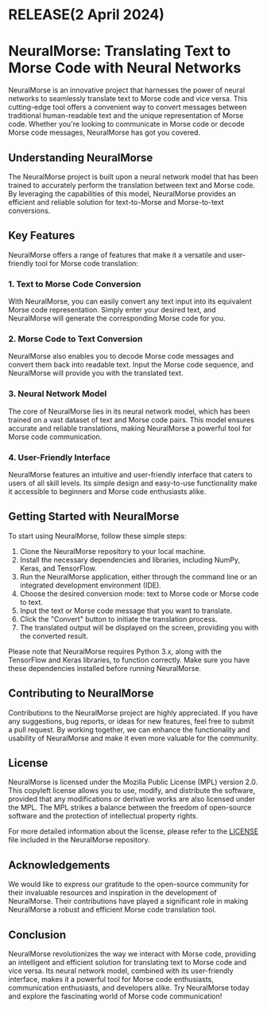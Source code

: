 # RELEASE(2 April 2024)

# NeuralMorse: Translating Text to Morse Code with Neural Networks

NeuralMorse is an innovative project that harnesses the power of neural networks to seamlessly translate text to Morse code and vice versa. This cutting-edge tool offers a convenient way to convert messages between traditional human-readable text and the unique representation of Morse code. Whether you're looking to communicate in Morse code or decode Morse code messages, NeuralMorse has got you covered.

## Understanding NeuralMorse

The NeuralMorse project is built upon a neural network model that has been trained to accurately perform the translation between text and Morse code. By leveraging the capabilities of this model, NeuralMorse provides an efficient and reliable solution for text-to-Morse and Morse-to-text conversions.

## Key Features

NeuralMorse offers a range of features that make it a versatile and user-friendly tool for Morse code translation:

### 1. Text to Morse Code Conversion
With NeuralMorse, you can easily convert any text input into its equivalent Morse code representation. Simply enter your desired text, and NeuralMorse will generate the corresponding Morse code for you.

### 2. Morse Code to Text Conversion
NeuralMorse also enables you to decode Morse code messages and convert them back into readable text. Input the Morse code sequence, and NeuralMorse will provide you with the translated text.

### 3. Neural Network Model
The core of NeuralMorse lies in its neural network model, which has been trained on a vast dataset of text and Morse code pairs. This model ensures accurate and reliable translations, making NeuralMorse a powerful tool for Morse code communication.

### 4. User-Friendly Interface
NeuralMorse features an intuitive and user-friendly interface that caters to users of all skill levels. Its simple design and easy-to-use functionality make it accessible to beginners and Morse code enthusiasts alike.

## Getting Started with NeuralMorse

To start using NeuralMorse, follow these simple steps:

1. Clone the NeuralMorse repository to your local machine.
2. Install the necessary dependencies and libraries, including NumPy, Keras, and TensorFlow.
3. Run the NeuralMorse application, either through the command line or an integrated development environment (IDE).
4. Choose the desired conversion mode: text to Morse code or Morse code to text.
5. Input the text or Morse code message that you want to translate.
6. Click the "Convert" button to initiate the translation process.
7. The translated output will be displayed on the screen, providing you with the converted result.

Please note that NeuralMorse requires Python 3.x, along with the TensorFlow and Keras libraries, to function correctly. Make sure you have these dependencies installed before running NeuralMorse.

## Contributing to NeuralMorse

Contributions to the NeuralMorse project are highly appreciated. If you have any suggestions, bug reports, or ideas for new features, feel free to submit a pull request. By working together, we can enhance the functionality and usability of NeuralMorse and make it even more valuable for the community.

## License

NeuralMorse is licensed under the Mozilla Public License (MPL) version 2.0. This copyleft license allows you to use, modify, and distribute the software, provided that any modifications or derivative works are also licensed under the MPL. The MPL strikes a balance between the freedom of open-source software and the protection of intellectual property rights.

For more detailed information about the license, please refer to the [LICENSE](LICENSE) file included in the NeuralMorse repository.

## Acknowledgements

We would like to express our gratitude to the open-source community for their invaluable resources and inspiration in the development of NeuralMorse. Their contributions have played a significant role in making NeuralMorse a robust and efficient Morse code translation tool.

## Conclusion

NeuralMorse revolutionizes the way we interact with Morse code, providing an intelligent and efficient solution for translating text to Morse code and vice versa. Its neural network model, combined with its user-friendly interface, makes it a powerful tool for Morse code enthusiasts, communication enthusiasts, and developers alike. Try NeuralMorse today and explore the fascinating world of Morse code communication!
